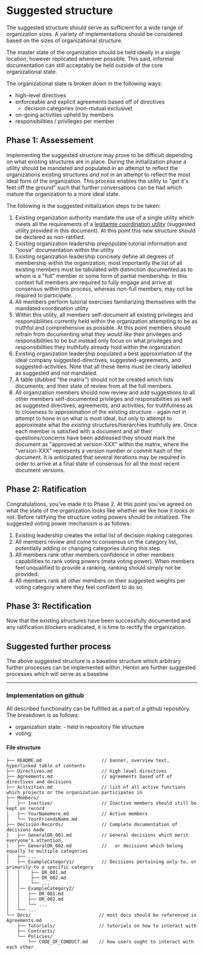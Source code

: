 # Suggested structure

The suggested structure should serve as sufficient for a wide range of
organization sizes. A variety of implementations should be considered based on
the sizes of organizational structure. 

The master state of the organization should be held ideally in a single
location, however replicated wherever possible. This said, informal
documentation can still acceptably be held outside of the core organizational
state. 

The organizational state is broken down in the following ways: 
 - high-level directives 
 - enforceable and explicit agreements based off of directives 
   - decision categories (non-mutual exclusive) 
 - on-going activities upheld by members 
 - responsibilities / privileges per member 


## Phase 1: Assessement 

Implementing the suggested structure may prove to be difficult depending
on what existing structures are in place. During the initialization phase
a utility should be mandated and populated in an attempt to reflect the 
organizations existing structures _and not_ in an attempt to reflect the 
most ideal form of the organization. This process enables the utility to 
"get it's feet off the ground" such that further conversations can be had
which mature the organization to a more ideal state. 

The following is the suggested initialization steps to be taken:
 1. Existing organization authority mandate the use of a single utility which
    meets all the requirements of a [legitamte coordination utility](TODO)
(suggested utility provided in this document).  At this point this new
structure should be declared as non-ratified.
 2. Existing organization leadership prepopulate tutorial information and
    "loose" documentation within the utility
 2. Existing organization leadership concisely define all degrees of membership
    within the organization, most importantly the list of all existing members
must be tabulated with distinction documented as to whom is a "full" member or
some form of partial membership. In this context full members are required to
fully engage and arrive at consensus within this process, whereas non-full
members, may not be required to participate.  
 2. All members perform tutorial exercises familiarizing themselves with the
    mandated coordination utility
 3. Within this utility, all members self-document all existing privileges and
    responsibilities currently held within the organization attempting to be as
truthful and comprehensive as possible. At this point members should refrain
from documenting what _they would like_ their privileges and responsibilities
to be but instead only focus on what privileges and responsibilities they
truthfully already hold within the organization.  
 4. Existing organization leadership populated a best approximation of the
    ideal company suggested-directives, suggested-agreements, and
suggested-activities. Note that all these items must be clearly labelled as
suggested and not mandated.
 6. A table (dubbed "the matrix") should not be created which lists documents,
    and their state of review from all the full members.
 5. All organization members should now review and add suggestions to all other
    members self-documented privleges and responsibilities as well as suggested
directives, agreements, and activities, for truthfulness as to closeness to
approximation of the existing structure - again _not_ in attempt to hone in on
what is most ideal, but only to attempt to approximate what the _existing_
structures/hierarchies truthfully are. Once each member is satisfied with a
document and all their questions/concerns have been addressed they should mark
the document as "approved at version-XXX" within the matrix, where the
"version-XXX" represents a version number or commit hash of the document. It is
anticipated that several iterations may be required in order to arrive at a final
state of consensus for all the most recent document versions. 

 
## Phase 2: Ratification

Congratulations, you've made it to Phase 2. At this point you've agreed on 
what the state of the organization looks like whether we like how it looks or not. 
Before ratifying the structure voting powers should be initialized. The suggested voting
power mechanism is as follows: 
 1. Existing leadership creates the initial list of decision making categories
 2. All members review and come to consensus on the category list, potentially 
    adding or changing categories during this step. 
 3. All members rank other members confidence in other members capabilities to 
    rank voting powers (meta voting power). When members feel unqualified 
    to provide a ranking, ranking should simply not be provided. 
 4. All members rank all other members on their suggested weights per voting 
    category where they feel confident to do so. 

## Phase 3: Rectification

Now that the existing structures have been successfully documented and any
ratification blockers eradicated, it is time to rectify the organization.  


## Suggested further process

The above suggested structure is a baseline structure which arbitrary further
processes can be implemented within. Herein are further suggested processes which 
will serve as a baseline 



------------------------------------------------------

### Implementation on github

All described functionality can be fulfilled as a part of a github repository.
The breakdown is as follows: 

 - organization state: - held in repository file structure
 - voting: 

#### File structure

```
├── README.md                      // banner, overview text, hyperlinked table of contents 
├── Directives.md                  // high level directives
├── Agreements.md                  // agreements based off of directives and decisions
├── Activities.md                  // list of all active functions which projects or the organization participates in
├── Members/
│   ├── Inactive/                  // Inactive members should still be kept on record
│   ├── YourNameHere.md            // Active members 
│   └── YourFriendsName.md
├── Decision-Records/              // Complete documentation of decisions made
│   ├── GeneralDR_001.md           // General decisions which merit everyone's attention,  
│   ├── GeneralDR_002.md           //   or decisions which belong equally to multiple categories 
│   ├── ...
│   ├── ExampleCategory1/          // Decisions pertaining only-to, or primarily-to a specific category
│   │    ├── DR_001.md
│   │    ├── DR_002.md
│   │    └── ...
│   │── ExampleCategory2/
│   │   ├── DR_001.md
│   │   ├── DR_002.md
│   │   └── ...
│   └── ... 
└── Docs/                         // most docs should be referenced in Agreements.md
    ├── Tutorials/                // tutorials on how to interact with 
    ├── Contracts/
    └── Policies/                    
        └── CODE_OF_CONDUCT.md    // how users ought to interact with each other
```
